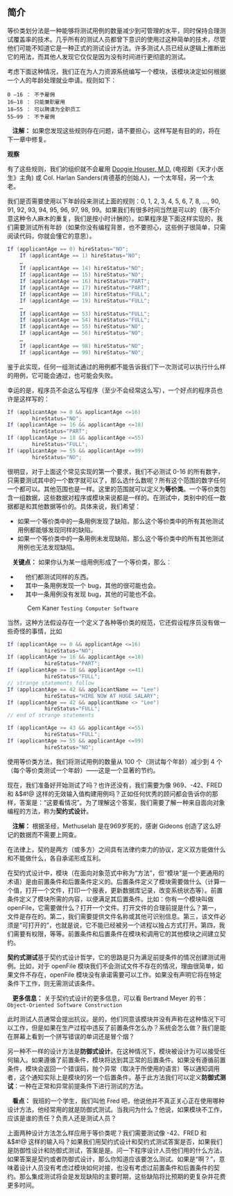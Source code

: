 ## 简介

等价类划分法是一种能够将测试用例的数量减少到可管理的水平，同时保持合理测试覆盖率的技术。几乎所有的测试人员都曾下意识的使用过这种简单的技术，尽管他们可能不知道它是一种正式的测试设计方法。许多测试人员已经从逻辑上推断出它的用法，而其他人发现它仅仅是因为没有时间进行更彻底的测试。

考虑下面这种情况，我们正在为人力资源系统编写一个模块，该模块决定如何根据一个人的年龄处理就业申请。规则如下：

```
0 –16 ： 不予雇佣
16–18 ： 只能兼职雇用
18–55 ： 可以聘请为全职员工
55–99 ： 不予雇佣
```

&nbsp;&nbsp; **注解：** 如果您发现这些规则存在问题，请不要担心，这样写是有目的的，将在下一章中修复。

**观察**

有了这些规则，我们的组织就不会雇用 [Doogie Houser, M.D.](https://zh.wikipedia.org/wiki/%E5%B0%BC%E7%88%BE%C2%B7%E6%9F%8F%E5%BE%B7%E7%83%88%C2%B7%E5%A4%8F%E9%87%8C%E6%96%AF) (电视剧《天才小医生》主角) 或 Col. Harlan Sanders(肯德基的创始人)，一个太年轻，另一个太老。

我们是否需要使用以下年龄段来测试上面的规则：0, 1, 2, 3, 4, 5, 6, 7, 8, ..., 90, 91, 92, 93, 94, 95, 96, 97, 98, 99。如果我们有很多时间当然是可以的（我不介意这种令人麻木的重复，我们是按小时计酬的）。如果程序是下面这样实现的，我们需要测试所有年龄（如果你没有编程背景，也不要担心，这些例子很简单，只需阅读代码，你就会懂它的意思）。

```java
If (applicantAge == 0) hireStatus="NO";
    If (applicantAge == 1) hireStatus="NO";
    …
    If (applicantAge == 14) hireStatus="NO";
    If (applicantAge == 15) hireStatus="NO";
    If (applicantAge == 16) hireStatus="PART";
    If (applicantAge == 17) hireStatus="PART";
    If (applicantAge == 18) hireStatus="FULL";
    If (applicantAge == 19) hireStatus="FULL";
    …
    If (applicantAge == 53) hireStatus="FULL";
    If (applicantAge == 54) hireStatus="FULL";
    If (applicantAge == 55) hireStatus="NO";
    If (applicantAge == 56) hireStatus="NO";
    …
    If (applicantAge == 98) hireStatus="NO";
    If (applicantAge == 99) hireStatus="NO";
```

鉴于此实现，任何一组测试通过的用例都不能告诉我们下一次测试可以执行什么样的用例，它可能会通过，也可能会失败。

幸运的是，程序员不会这么写程序（至少不会经常这么写），一个好点的程序员也许是这样写的：

```java
If (applicantAge >= 0 && applicantAge <=16)
        hireStatus="NO";
If (applicantAge >= 16 && applicantAge <=18)
        hireStatus="PART";
If (applicantAge >= 18 && applicantAge <=55)
        hireStatus="FULL";
If (applicantAge >= 55 && applicantAge <=99)
        hireStatus="NO";
```

很明显，对于上面这个常见实现的第一个要求，我们不必测试 0-16 的所有数字，只需要测试其中的一个数字就可以了，那么选什么数呢？所有这个范围的数字任何一个都可以。其他范围也是一样。这里的范围就可以定义为**等价类**。一个等价类包含一组数据，这些数据对程序或模块来说都是一样的。在测试中，类别中的任一数据都是和其他数据等价的。具体来说，我们希望：

- 如果一个等价类中的一条用例发现了缺陷，那么这个等价类中的所有其他测试用例都能够发现同样的缺陷。
- 如果一个等价类中的一条用例未发现缺陷，那么这个等价类中的所有其他测试用例也无法发现缺陷。

&nbsp;&nbsp; **关键点：** 如果你认为某一组用例形成了一个等价类，那么：

- &emsp; 他们都测试同样的东西。
- &emsp; 其中一条用例发现一个 bug，其他的很可能也会。
- &emsp; 其中一条用例没有发现 bug，其他的可能也不会。

&emsp;&emsp;&emsp; Cem Kaner  `Testing Computer Software`

当然，这种方法假设存在一个定义了各种等价类的规范，它还假设程序员没有做一些奇怪的事情，比如

```java
If (applicantAge >= 0 && applicantAge <=16)
            hireStatus="NO";
If (applicantAge >= 16 && applicantAge <=18)
            hireStatus="PART";
If (applicantAge >= 18 && applicantAge <=41)
            hireStatus="FULL";
// strange statements follow
If (applicantAge == 42 && applicantName == "Lee")
            hireStatus="HIRE NOW AT HUGE SALARY";
If (applicantAge == 42 && applicantName <> "Lee")
            hireStatus="FULL";
// end of strange statements

If (applicantAge >= 43 && applicantAge <=55)
            hireStatus="FULL";
If (applicantAge >= 55 && applicantAge <=99)
            hireStatus="NO";
```

使用等价类方法，我们将测试用例的数量从 100 个（测试每个年龄）减少到 4 个（每个等价类测试一个年龄）——这是一个显著的节约。

现在，我们准备好开始测试了吗？也许还没有，我们需要为像 969、-42、FRED 和 &$#!@ 这样的无效输入值构建用例吗？正如任何优秀的顾问都会告诉你的那样，答案是：“这要看情况”。为了理解这个答案，我们需要了解一种来自面向对象编程的方法，称为**契约式设计**。

&nbsp;&nbsp; **注解：** 根据圣经，Methuselah 是在969岁死的，感谢 Gideons 创造了这么好记的数据而不需要上网查。

在法律上，契约是两方（或多方）之间具有法律约束力的协议，定义双方能做什么和不能做什么，各自承诺形成互利。

在契约式设计中，模块（在面向对象范式中称为“方法”，但“模块”是一个更通用的术语）是由前置条件和后置条件定义的。后置条件定义了模块需要做什么（计算一个值，打开一个文件，打印一个报表，更新数据库记录，改变系统状态等）。前置条件定义了模块所需的内容，以便满足其后置条件。比如：你有一个模块叫做 openFile，它需要做什么？打开一个文件。打开文件的合理前提是什么？第一，文件是存在的。第二，我们需要提供文件名称或其他可识别信息。第三，该文件必须是“可打开的”，也就是说，它不能已经被另一个进程以独占方式打开。第四，我们需要有权限，等等。前置条件和后置条件在模块和调用它的其他模块之间建立契约。

**契约式测试**基于契约式设计哲学，它的思路是只为满足前提条件的情况创建测试用例。比如，对于 openFile 模块我们不会测试文件不存在的情况，理由很简单，如果文件不存在，openFile 模块没有承诺需要可以工作。如果没有声明它将在特定条件下工作，则无需测试该条件。

&nbsp;&nbsp;  **更多信息：** 关于契约式设计的更多信息，可以看 Bertrand Meyer 的书： `Object-Oriented Software Construction`

此时测试人员通常会提出抗议。是的，他们同意该模块并没有声称在这种情况下可以工作，但是如果在生产过程中违反了前置条件怎么办？系统会怎么做？我们是能在屏幕上看到一个拼写错误的单词还是冒个烟？

另一种不一样的设计方法是**防御式设计**。在这种情况下，模块被设计为可以接受任何输入。如果遵循了前置条件，模块将达到其正常的后置条件。如果没有遵循前置条件，模块会返回一个错误码，抛个异常（取决于所使用的语言）等以通知调用者，这个通知实际上是模块的另一个后置条件。基于此方法我们可以定义**防御式测试**：一种在正常和异常前提条件下进行测试的方法。

&nbsp;&nbsp; **看点：** 我班的一个学生，我们叫他 Fred 吧，他说他并不真正关心正在使用哪种设计方法，他经常用的就是防御式测试。当我问为什么？他说，如果模块不工作，应该是谁的责任？负责人还是测试人员？

上面两种设计方法怎么样应用于等价类呢？我们需要测试像 -42、FRED 和 &$#!@ 这样的输入吗？如果我们用契约式设计和契约式测试答案是否，如果我们是防御性设计和防御式测试，答案是是。问一下程序设计人员他们用的什么方法，如果答案是契约或者防御式设计，那么你知道应该要怎么测试。如果是“啊？”，意味着设计人员没有考虑过模块如何对接，也没有考虑过前置条件和后置条件的契约。那么集成测试将会是发现缺陷的主要时期，这些缺陷将比预期的更复杂并花费更多时间。
